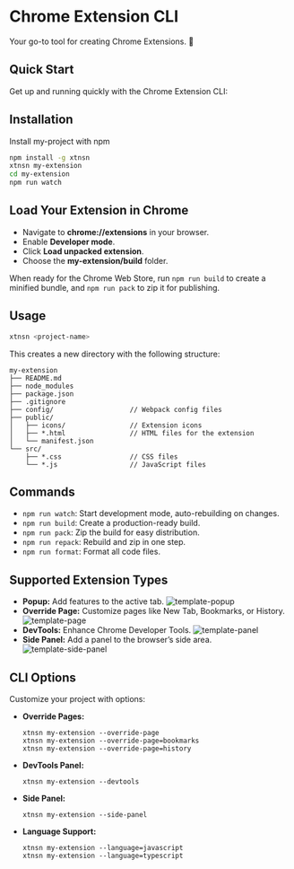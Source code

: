 
# Chrome Extension CLI

Your go-to tool for creating Chrome Extensions. 🚀

## Quick Start
Get up and running quickly with the Chrome Extension CLI:




## Installation

Install my-project with npm

```bash
npm install -g xtnsn
xtnsn my-extension
cd my-extension
npm run watch
```



    
## Load Your Extension in Chrome

- Navigate to **chrome://extensions** in your browser.
- Enable **Developer mode**.
- Click **Load unpacked extension**.
- Choose the **my-extension/build** folder.

When ready for the Chrome Web Store, run ```npm run build``` to create a minified bundle, and ```npm run pack``` to zip it for publishing.



## Usage

```bash
xtnsn <project-name>
```

This creates a new directory with the following structure:

```
my-extension
├── README.md
├── node_modules
├── package.json
├── .gitignore
├── config/                   // Webpack config files
├── public/
│   ├── icons/                // Extension icons
│   ├── *.html                // HTML files for the extension
│   └── manifest.json
└── src/
    ├── *.css                 // CSS files
    └── *.js                  // JavaScript files

```



    
## Commands

- ```npm run watch```: Start development mode, auto-rebuilding on changes.
- ```npm run build```: Create a production-ready build.
- ```npm run pack```: Zip the build for easy distribution.
- ```npm run repack```: Rebuild and zip in one step.
- ```npm run format```: Format all code files.

## Supported Extension Types

- **Popup:** Add features to the active tab.
![template-popup](https://github.com/user-attachments/assets/511825b2-27c2-41c3-81cf-aa5067525e71)
- **Override Page:** Customize pages like New Tab, Bookmarks, or History.
  ![template-page](https://github.com/user-attachments/assets/681523a9-9ad6-4125-a49c-831dd90d8b8b)
- **DevTools:** Enhance Chrome Developer Tools.
  ![template-panel](https://github.com/user-attachments/assets/0cbf8bf9-3154-4af2-99c9-f5e7ad92e49e)
- **Side Panel:** Add a panel to the browser’s side area.
  ![template-side-panel](https://github.com/user-attachments/assets/8e16e8ca-e5cc-4e20-9080-ae42934e0938)


## CLI Options

Customize your project with options:

- **Override Pages:**
    ```
    xtnsn my-extension --override-page
    xtnsn my-extension --override-page=bookmarks
    xtnsn my-extension --override-page=history
    ```

- **DevTools Panel:**
    ```
    xtnsn my-extension --devtools
    ```

- **Side Panel:**
    ```
    xtnsn my-extension --side-panel
    ```

- **Language Support:**
    ```
    xtnsn my-extension --language=javascript
    xtnsn my-extension --language=typescript
    ```

